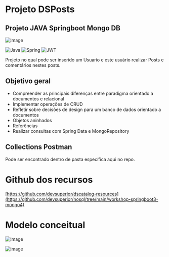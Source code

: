 # Projeto DSPosts 
## Projeto JAVA Springboot Mongo DB
![image](https://github.com/Sammy192/WorkshopMongoDB/assets/53224915/c67badb0-2f83-4b93-a5d7-e69e646b8a16)

![Java](https://img.shields.io/badge/java-%23ED8B00.svg?style=for-the-badge&logo=openjdk&logoColor=white)
![Spring](https://img.shields.io/badge/spring-%236DB33F.svg?style=for-the-badge&logo=spring&logoColor=white)
![JWT](https://img.shields.io/badge/JWT-black?style=for-the-badge&logo=JSON%20web%20tokens)

Projeto no qual pode ser inserido um Usuario e este usuário realizar Posts e comentários nestes posts.

## Objetivo geral

- Compreender as principais diferenças entre paradigma orientado a documentos e relacional
- Implementar operações de CRUD
- Refletir sobre decisões de design para um banco de dados orientado a documentos
- Objetos aninhados
- Referências
- Realizar consultas com Spring Data e MongoRepository

## Collections Postman
Pode ser encontrado dentro de pasta específica aqui no repo.

# Github dos recursos
[https://github.com/devsuperior/dscatalog-resources](https://github.com/devsuperior/nosql/tree/main/workshop-springboot3-mongo4)

# Modelo conceitual

![image](https://github.com/Sammy192/WorkshopMongoDB/assets/53224915/7be87297-d96d-4a65-b7cd-e1032e23dd3b)

![image](https://github.com/Sammy192/WorkshopMongoDB/assets/53224915/466795a5-2018-4b3a-82ba-757ab9f635fa)
